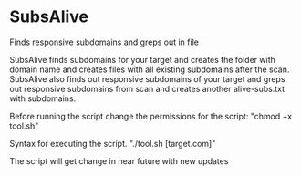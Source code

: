 # SubsAlive
Finds responsive subdomains and greps out in file

SubsAlive finds subdomains for your target and creates the folder with domain name and creates files with all existing subdomains after the scan.
SubsAlive also finds out responsive subdomains of your target and greps out responsive subdomains from scan and creates another alive-subs.txt with subdomains.

Before running the script change the permissions for the script:
"chmod +x tool.sh"

Syntax for executing the script.
"./tool.sh [target.com]"

The script will get change in near future with new updates
